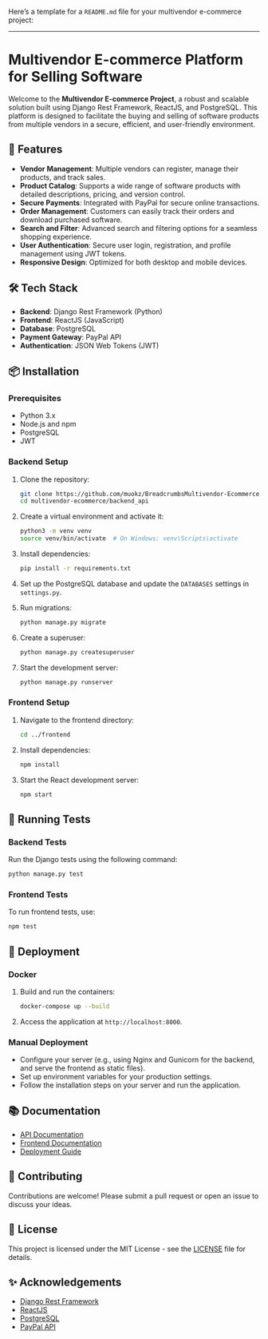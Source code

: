 Here’s a template for a `README.md` file for your multivendor e-commerce project:

---

# Multivendor E-commerce Platform for Selling Software

Welcome to the **Multivendor E-commerce Project**, a robust and scalable solution built using Django Rest Framework, ReactJS, and PostgreSQL. This platform is designed to facilitate the buying and selling of software products from multiple vendors in a secure, efficient, and user-friendly environment.

## 🚀 Features

- **Vendor Management**: Multiple vendors can register, manage their products, and track sales.
- **Product Catalog**: Supports a wide range of software products with detailed descriptions, pricing, and version control.
- **Secure Payments**: Integrated with PayPal for secure online transactions.
- **Order Management**: Customers can easily track their orders and download purchased software.
- **Search and Filter**: Advanced search and filtering options for a seamless shopping experience.
- **User Authentication**: Secure user login, registration, and profile management using JWT tokens.
- **Responsive Design**: Optimized for both desktop and mobile devices.

## 🛠️ Tech Stack

- **Backend**: Django Rest Framework (Python)
- **Frontend**: ReactJS (JavaScript)
- **Database**: PostgreSQL
- **Payment Gateway**: PayPal API
- **Authentication**: JSON Web Tokens (JWT)

## 📦 Installation

### Prerequisites

- Python 3.x
- Node.js and npm
- PostgreSQL
- JWT

### Backend Setup

1. Clone the repository:
    ```bash
    git clone https://github.com/muokz/BreadcrumbsMultivendor-Ecommerce-Platform-Django-Rest-Framework.git
    cd multivendor-ecommerce/backend_api
    ```

2. Create a virtual environment and activate it:
    ```bash
    python3 -m venv venv
    source venv/bin/activate  # On Windows: venv\Scripts\activate
    ```

3. Install dependencies:
    ```bash
    pip install -r requirements.txt
    ```

4. Set up the PostgreSQL database and update the `DATABASES` settings in `settings.py`.

5. Run migrations:
    ```bash
    python manage.py migrate
    ```

6. Create a superuser:
    ```bash
    python manage.py createsuperuser
    ```

7. Start the development server:
    ```bash
    python manage.py runserver
    ```

### Frontend Setup

1. Navigate to the frontend directory:
    ```bash
    cd ../frontend
    ```

2. Install dependencies:
    ```bash
    npm install
    ```

3. Start the React development server:
    ```bash
    npm start
    ```

## 🧪 Running Tests

### Backend Tests

Run the Django tests using the following command:

```bash
python manage.py test
```

### Frontend Tests

To run frontend tests, use:

```bash
npm test
```

## 🚢 Deployment

### Docker

1. Build and run the containers:
    ```bash
    docker-compose up --build
    ```

2. Access the application at `http://localhost:8000`.

### Manual Deployment

- Configure your server (e.g., using Nginx and Gunicorn for the backend, and serve the frontend as static files).
- Set up environment variables for your production settings.
- Follow the installation steps on your server and run the application.

## 📚 Documentation

- [API Documentation](docs/api.md)
- [Frontend Documentation](docs/frontend.md)
- [Deployment Guide](docs/deployment.md)

## 🤝 Contributing

Contributions are welcome! Please submit a pull request or open an issue to discuss your ideas.

## 📄 License

This project is licensed under the MIT License - see the [LICENSE](LICENSE) file for details.

## ✨ Acknowledgements

- [Django Rest Framework](https://www.django-rest-framework.org/)
- [ReactJS](https://reactjs.org/)
- [PostgreSQL](https://www.postgresql.org/)
- [PayPal API](https://developer.paypal.com/docs/api/overview/)
